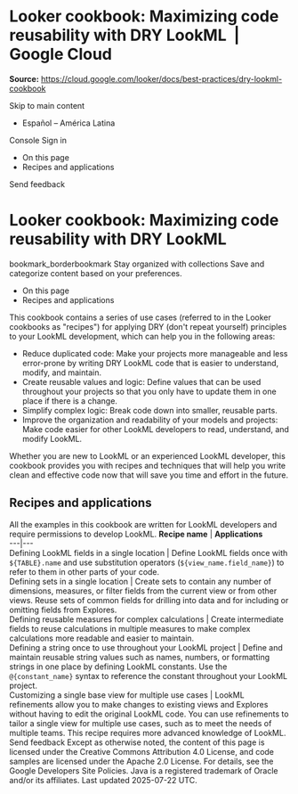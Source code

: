 # Looker cookbook: Maximizing code reusability with DRY LookML  |  Google Cloud

**Source:** https://cloud.google.com/looker/docs/best-practices/dry-lookml-cookbook

Skip to main content 
  * Español – América Latina

Console  Sign in


  * On this page
  * Recipes and applications




Send feedback 
#  Looker cookbook: Maximizing code reusability with DRY LookML
bookmark_borderbookmark Stay organized with collections  Save and categorize content based on your preferences.
  * On this page
  * Recipes and applications


This cookbook contains a series of use cases (referred to in the Looker cookbooks as "recipes") for applying DRY (don't repeat yourself) principles to your LookML development, which can help you in the following areas:
  * Reduce duplicated code: Make your projects more manageable and less error-prone by writing DRY LookML code that is easier to understand, modify, and maintain.
  * Create reusable values and logic: Define values that can be used throughout your projects so that you only have to update them in one place if there is a change.
  * Simplify complex logic: Break code down into smaller, reusable parts.
  * Improve the organization and readability of your models and projects: Make code easier for other LookML developers to read, understand, and modify LookML.


Whether you are new to LookML or an experienced LookML developer, this cookbook provides you with recipes and techniques that will help you write clean and effective code now that will save you time and effort in the future.
## Recipes and applications
All the examples in this cookbook are written for LookML developers and require permissions to develop LookML.
**Recipe name** |  **Applications**  
---|---  
Defining LookML fields in a single location |  Define LookML fields once with `${TABLE}.name` and use substitution operators (`${view_name.field_name}`) to refer to them in other parts of your code.   
Defining sets in a single location |  Create sets to contain any number of dimensions, measures, or filter fields from the current view or from other views. Reuse sets of common fields for drilling into data and for including or omitting fields from Explores.   
Defining reusable measures for complex calculations |  Create intermediate fields to reuse calculations in multiple measures to make complex calculations more readable and easier to maintain.   
Defining a string once to use throughout your LookML project |  Define and maintain reusable string values such as names, numbers, or formatting strings in one place by defining LookML constants. Use the `@{constant_name}` syntax to reference the constant throughout your LookML project.   
Customizing a single base view for multiple use cases |  LookML refinements allow you to make changes to existing views and Explores without having to edit the original LookML code. You can use refinements to tailor a single view for multiple use cases, such as to meet the needs of multiple teams. This recipe requires more advanced knowledge of LookML.   
Send feedback 
Except as otherwise noted, the content of this page is licensed under the Creative Commons Attribution 4.0 License, and code samples are licensed under the Apache 2.0 License. For details, see the Google Developers Site Policies. Java is a registered trademark of Oracle and/or its affiliates.
Last updated 2025-07-22 UTC.


